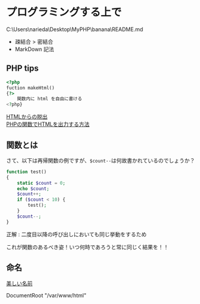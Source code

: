 # プログラミングする上で

C:\Users\narieda\Desktop\MyPHP\banana\README.md

* 疎結合 > 密結合
* MarkDown 記法

## PHP tips
```php
<?php
fuction makeHtml()
{?>
    関数内に html を自由に書ける
<?php}
```
[HTMLからの脱出](https://www.php.net/manual/ja/language.basic-syntax.phpmode.php) <br>
[PHPの関数でHTMLを出力する方法](https://q-az.net/php-function-html-output/)

## 関数とは

さて、以下は再帰関数の例ですが、`$count--`は何故書かれているのでしょうか？

```php
function test()
{
    static $count = 0;
    echo $count;
    $count++;
    if ($count < 10) {
        test();
    }
    $count--;
}
```

正解 : 二度目以降の呼び出しにおいても同じ挙動をするため

これが関数のあるべき姿！いつ何時であろうと常に同じく結果を！！

## 命名
[美しい名前](https://r-west.hatenablog.com/entry/20090510/1241962864)

DocumentRoot "/var/www/html"

